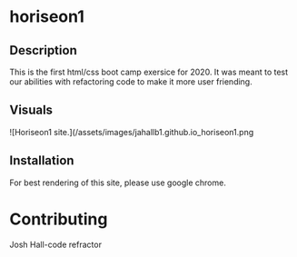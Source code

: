 # horiseon1

## Description 

This is the first html/css boot camp exersice for 2020.  It was meant to test our abilities with refactoring code to make it more user friending.


## Visuals

![Horiseon1 site.](/assets/images/jahallb1.github.io_horiseon1.png

## Installation

For best rendering of this site, please use google chrome.

# Contributing

Josh Hall-code refractor



